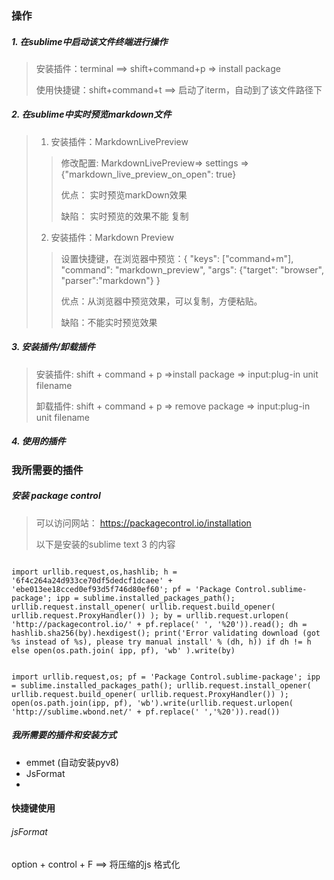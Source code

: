 
### 操作

##### 1. 在sublime中启动该文件终端进行操作
> 安装插件：terminal ==> shift+command+p => install package
> 
> 使用快捷键：shift+command+t ==> 启动了iterm，自动到了该文件路径下

##### 2. 在sublime中实时预览markdown文件
> 1. 安装插件：MarkdownLivePreview
> 
>> 修改配置: MarkdownLivePreview=> settings => {"markdown_live_preview_on_open": true}
>> 
>> 优点： 实时预览markDown效果
>> 
>> 缺陷： 实时预览的效果不能 复制
>> 
> 
> 2. 安装插件：Markdown Preview
> 
>> 设置快捷键，在浏览器中预览：{ "keys": ["command+m"], "command": "markdown_preview", "args": {"target": "browser", "parser":"markdown"} }
>> 
>> 优点：从浏览器中预览效果，可以复制，方便粘贴。
>> 
>> 缺陷：不能实时预览效果

##### 3. 安装插件/卸载插件
> 安装插件: shift + command + p =>install package => input:plug-in unit filename
> 
> 卸载插件: shift + command + p => remove package => input:plug-in unit filename

##### 4. 使用的插件


### 我所需要的插件
##### 安装 package control

> 可以访问网站： https://packagecontrol.io/installation
> 
> 以下是安装的sublime text 3 的内容 

```

import urllib.request,os,hashlib; h = '6f4c264a24d933ce70df5dedcf1dcaee' + 'ebe013ee18cced0ef93d5f746d80ef60'; pf = 'Package Control.sublime-package'; ipp = sublime.installed_packages_path(); urllib.request.install_opener( urllib.request.build_opener( urllib.request.ProxyHandler()) ); by = urllib.request.urlopen( 'http://packagecontrol.io/' + pf.replace(' ', '%20')).read(); dh = hashlib.sha256(by).hexdigest(); print('Error validating download (got %s instead of %s), please try manual install' % (dh, h)) if dh != h else open(os.path.join( ipp, pf), 'wb' ).write(by)
```

```

import urllib.request,os; pf = 'Package Control.sublime-package'; ipp = sublime.installed_packages_path(); urllib.request.install_opener( urllib.request.build_opener( urllib.request.ProxyHandler()) ); open(os.path.join(ipp, pf), 'wb').write(urllib.request.urlopen( 'http://sublime.wbond.net/' + pf.replace(' ','%20')).read())
```

##### 我所需要的插件和安装方式
+ emmet (自动安装pyv8)
+ JsFormat
+ 


#### 快捷键使用
###### jsFormat 
option + control + F  ==>  将压缩的js 格式化
